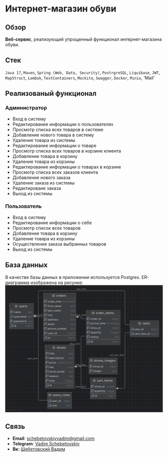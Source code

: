 # Интернет-магазин обуви

## Обзор

**Веб-сервис**, реализующий упрощенный функционал интернет-магазина обуви.

## Стек

`Java 17`, `Maven`, `Spring (Web, Data, Security)`, `PostrgreSQL`, `Liquibase`, `JWT`, `MapStruct`, `Lombok`, `TestContainers`, `Mockito`, `Swagger`, `Docker`, `Minio`, 'Mail'


## Реализованый функционал

### Aдминистратор

- Вход в систему
- Редактирование информации о пользователях
- Просмотр списка всех товаров в системе
- Добавление нового товара в систему
- Удаление товара из системы
- Редактирование информации о товаре
- Просмотр списка всех товаров в корзине клиента
- Добавление товара в корзину
- Удаление товара из корзины
- Редактирование информации о товарах в корзине
- Просмотр списка всех заказов клиента
- Добавление нового заказа
- Удаление заказа из системы
- Редактироваие заказа
- Выход из системы

### Пользователь

- Вход в систему
- Редактирование информации о себе
- Просмотр список всех товаров
- Добавление товара в корзину
- Удаление товара из корзины
- Осуществление заказа выбранных товаров
- Выход из системы

## База данных

В качестве базы данных в приложении используется Postgres. ER-диаграмма изображена на рисунке:
<img src="shoestore/images/diagram.png" alt="db"/>

## Связь

- **Email**: schebetovskiyvadim@gmail.com
- **Telegram**: [Vadim Schebetovskiy](https://t.me/VadimSchebet)
- **Вк:** [Щебетовский Вадим](https://vk.com/vadimschebetovskiy)
